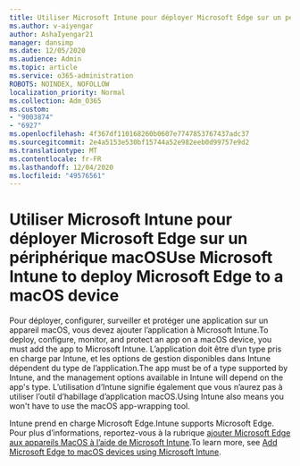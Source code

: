 ```yaml
---
title: Utiliser Microsoft Intune pour déployer Microsoft Edge sur un périphérique macOS
ms.author: v-aiyengar
author: AshaIyengar21
manager: dansimp
ms.date: 12/05/2020
ms.audience: Admin
ms.topic: article
ms.service: o365-administration
ROBOTS: NOINDEX, NOFOLLOW
localization_priority: Normal
ms.collection: Adm_O365
ms.custom:
- "9003874"
- "6927"
ms.openlocfilehash: 4f367df110168260b0607e7747853767437adc37
ms.sourcegitcommit: 2e4a5153e530bf15744a52e982eeb0d99757e9d2
ms.translationtype: MT
ms.contentlocale: fr-FR
ms.lasthandoff: 12/04/2020
ms.locfileid: "49576561"
---
```

# <a name="use-microsoft-intune-to-deploy-microsoft-edge-to-a-macos-device"></a><span data-ttu-id="9edfb-102">Utiliser Microsoft Intune pour déployer Microsoft Edge sur un périphérique macOS</span><span class="sxs-lookup"><span data-stu-id="9edfb-102">Use Microsoft Intune to deploy Microsoft Edge to a macOS device</span></span>

<span data-ttu-id="9edfb-103">Pour déployer, configurer, surveiller et protéger une application sur un appareil macOS, vous devez ajouter l’application à Microsoft Intune.</span><span class="sxs-lookup"><span data-stu-id="9edfb-103">To deploy, configure, monitor, and protect an app on a macOS device, you must add the app to Microsoft Intune.</span></span> <span data-ttu-id="9edfb-104">L’application doit être d’un type pris en charge par Intune, et les options de gestion disponibles dans Intune dépendent du type de l’application.</span><span class="sxs-lookup"><span data-stu-id="9edfb-104">The app must be of a type supported by Intune, and the management options available in Intune will depend on the app's type.</span></span> <span data-ttu-id="9edfb-105">L’utilisation d’Intune signifie également que vous n’aurez pas à utiliser l’outil d’habillage d’application macOS.</span><span class="sxs-lookup"><span data-stu-id="9edfb-105">Using Intune also means you won't have to use the macOS app-wrapping tool.</span></span>

<span data-ttu-id="9edfb-106">Intune prend en charge Microsoft Edge.</span><span class="sxs-lookup"><span data-stu-id="9edfb-106">Intune supports Microsoft Edge.</span></span> <span data-ttu-id="9edfb-107">Pour plus d’informations, reportez-vous à la rubrique [ajouter Microsoft Edge aux appareils MacOS à l’aide de Microsoft Intune](https://go.microsoft.com/fwlink/?linkid=2134949).</span><span class="sxs-lookup"><span data-stu-id="9edfb-107">To learn more, see [Add Microsoft Edge to macOS devices using Microsoft Intune](https://go.microsoft.com/fwlink/?linkid=2134949).</span></span>